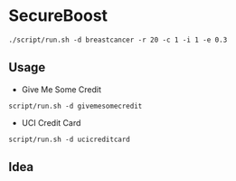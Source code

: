 # SecureBoost

```
./script/run.sh -d breastcancer -r 20 -c 1 -i 1 -e 0.3
```

## Usage

- Give Me Some Credit

```
script/run.sh -d givemesomecredit
```

- UCI Credit Card

```
script/run.sh -d ucicreditcard
```

## Idea

